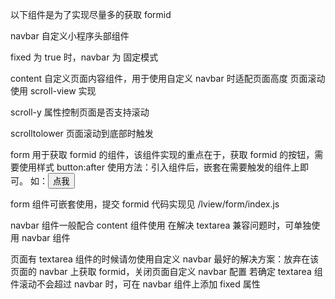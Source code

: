 <!-- 组件介绍 -->
以下组件是为了实现尽量多的获取 formid

<!-- navbar -->
navbar 自定义小程序头部组件
<!-- 属性 -->
fixed 为 true 时，navbar 为 固定模式

<!-- content -->
content 自定义页面内容组件，用于使用自定义 navbar 时适配页面高度
页面滚动使用 scroll-view 实现
<!-- 属性 -->
scroll-y 属性控制页面是否支持滚动
<!-- 事件 -->
scrolltolower 页面滚动到底部时触发

<!-- form 组件 -->
form 用于获取 formid 的组件，该组件实现的重点在于，获取 formid 的按钮，需要使用样式 button:after
使用方法：引入组件后，嵌套在需要触发的组件上即可。
如：<l-form><button>点我</button></l-form>

form 组件可嵌套使用，提交 formid 代码实现见 /lview/form/index.js

<!-- 注意事项 -->
<!-- 搭配使用 -->
navbar 组件一般配合 content 组件使用
在解决 textarea 兼容问题时，可单独使用 navbar 组件

<!-- textarea 兼容问题 -->
页面有 textarea 组件的时候请勿使用自定义 navbar
最好的解决方案：放弃在该页面的 navbar 上获取 formid，关闭页面自定义 navbar 配置
若确定 textarea 组件滚动不会超过 navbar 时，可在 navbar 组件上添加 fixed 属性
